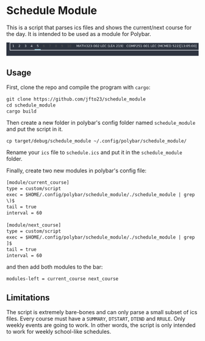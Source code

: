 # Schedule Module

This is a script that parses ics files and shows the current/next course
for the day. It is intended to be used as a module for Polybar.

![](https://github.com/jfto23/schedule_module/blob/master/schedule_module.png)

## Usage

First, clone the repo and compile the program with `cargo`:

```
git clone https://github.com/jfto23/schedule_module
cd schedule_module
cargo build
```

Then create a new folder in polybar's config folder named `schedule_module` and
put the script in it.

```
cp target/debug/schedule_module ~/.config/polybar/schedule_module/
```

Rename your `ics` file to `schedule.ics` and put it in the `schedule_module` folder.


Finally, create two new modules in polybar's config file:

```
[module/current_course]
type = custom/script
exec = $HOME/.config/polybar/schedule_module/./schedule_module | grep \)$
tail = true
interval = 60

[module/next_course]
type = custom/script
exec = $HOME/.config/polybar/schedule_module/./schedule_module | grep ]$
tail = true
interval = 60
```

and then add both modules to the bar:

```
modules-left = current_course next_course
```

## Limitations

The script is extremely bare-bones and can only parse a small subset of ics
files. Every course must have a `SUMMARY`, `DTSTART`, `DTEND` and
`RRULE`. Only weekly events are going to work. In other words, the script is only
intended to work for weekly school-like schedules.
